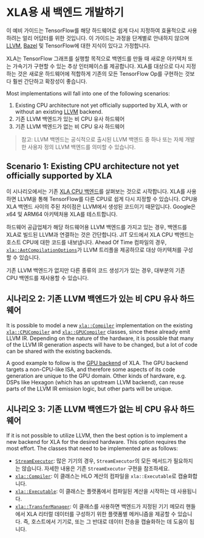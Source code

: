 # XLA용 새 백엔드 개발하기

이 예비 가이드는 TensorFlow를 해당 하드웨어로 쉽게 다시 지정하여 효율적으로 사용하려는 얼리 어답터를 위한 것입니다. 이 가이드는 과정을 단계별로 안내하지 않으며 [LLVM](http://llvm.org), [Bazel](https://bazel.build/) 및 TensorFlow에 대한 지식이 있다고 가정합니다.

XLA는 TensorFlow 그래프를 실행할 목적으로 백엔드를 만들 때 새로운 아키텍처 또는 가속기가 구현할 수 있는 추상 인터페이스를 제공합니다. XLA를 대상으로 다시 지정하는 것은 새로운 하드웨어에 적합하게 기존의 모든 TensorFlow Op를 구현하는 것보다 훨씬 간단하고 확장성이 좋습니다.

Most implementations will fall into one of the following scenarios:

1. Existing CPU architecture not yet officially supported by XLA, with or without an existing [LLVM](http://llvm.org) backend.
2. 기존 LLVM 백엔드가 있는 비 CPU 유사 하드웨어
3. 기존 LLVM 백엔드가 없는 비 CPU 유사 하드웨어

> 참고: LLVM 백엔드는 공식적으로 출시된 LLVM 백엔드 중 하나 또는 자체 개발한 사용자 정의 LLVM 백엔드를 의미할 수 있습니다.

## Scenario 1: Existing CPU architecture not yet officially supported by XLA

이 시나리오에서는 기존 [XLA CPU 백엔드](https://www.tensorflow.org/code/tensorflow/compiler/xla/service/cpu/)를 살펴보는 것으로 시작합니다. XLA를 사용하면 LLVM을 통해 TensorFlow를 다른 CPU로 쉽게 다시 지정할 수 있습니다. CPU용 XLA 백엔드 사이의 주된 차이점은 LLVM에서 생성된 코드이기 때문입니다. Google은 x64 및 ARM64 아키텍처용 XLA를 테스트합니다.

하드웨어 공급업체가 해당 하드웨어용 LLVM 백엔드를 가지고 있는 경우, 백엔드를 XLA로 빌드된 LLVM과 연결하는 것은 간단합니다. JIT 모드에서 XLA CPU 백엔드는 호스트 CPU에 대한 코드를 내보냅니다. Ahead Of Time 컴파일의 경우, [`xla::AotCompilationOptions`](https://www.tensorflow.org/code/tensorflow/compiler/xla/service/compiler.h)가 LLVM 트리플을 제공하므로 대상 아키텍처를 구성할 수 있습니다.

기존 LLVM 백엔드가 없지만 다른 종류의 코드 생성기가 있는 경우, 대부분의 기존 CPU 백엔드를 재사용할 수 있습니다.

## 시나리오 2: 기존 LLVM 백엔드가 있는 비 CPU 유사 하드웨어

It is possible to model a new [`xla::Compiler`](https://www.tensorflow.org/code/tensorflow/compiler/xla/service/compiler.h) implementation on the existing [`xla::CPUCompiler`](https://www.tensorflow.org/code/tensorflow/compiler/xla/service/cpu/cpu_compiler.cc) and [`xla::GPUCompiler`](https://www.tensorflow.org/code/tensorflow/compiler/xla/service/gpu/nvptx_compiler.cc) classes, since these already emit LLVM IR. Depending on the nature of the hardware, it is possible that many of the LLVM IR generation aspects will have to be changed, but a lot of code can be shared with the existing backends.

A good example to follow is the [GPU backend](https://www.tensorflow.org/code/tensorflow/compiler/xla/service/gpu/) of XLA. The GPU backend targets a non-CPU-like ISA, and therefore some aspects of its code generation are unique to the GPU domain. Other kinds of hardware, e.g. DSPs like Hexagon (which has an upstream LLVM backend), can reuse parts of the LLVM IR emission logic, but other parts will be unique.

## 시나리오 3: 기존 LLVM 백엔드가 없는 비 CPU 유사 하드웨어

If it is not possible to utilize LLVM, then the best option is to implement a new backend for XLA for the desired hardware. This option requires the most effort. The classes that need to be implemented are as follows:

- [`StreamExecutor`](https://www.tensorflow.org/code/tensorflow/stream_executor/stream_executor.h): 많은 기기의 경우, `StreamExecutor`의 모든 메서드가 필요하지는 않습니다. 자세한 내용은 기존 `StreamExecutor` 구현을 참조하세요.
- [`xla::Compiler`](https://www.tensorflow.org/code/tensorflow/compiler/xla/service/compiler.h): 이 클래스는 HLO 계산의 컴파일을 `xla::Executable`로 캡슐화합니다.
- [`xla::Executable`](https://www.tensorflow.org/code/tensorflow/compiler/xla/service/executable.h): 이 클래스는 플랫폼에서 컴파일된 계산을 시작하는 데 사용됩니다.
- [`xla::TransferManager`](https://www.tensorflow.org/code/tensorflow/compiler/xla/service/transfer_manager.h): 이 클래스를 사용하면 백엔드가 지정된 기기 메모리 핸들에서 XLA 리터럴 데이터를 구성하기 위한 플랫폼별 메커니즘을 제공할 수 있습니다. 즉, 호스트에서 기기로, 또는 그 반대로 데이터 전송을 캡슐화하는 데 도움이 됩니다.
